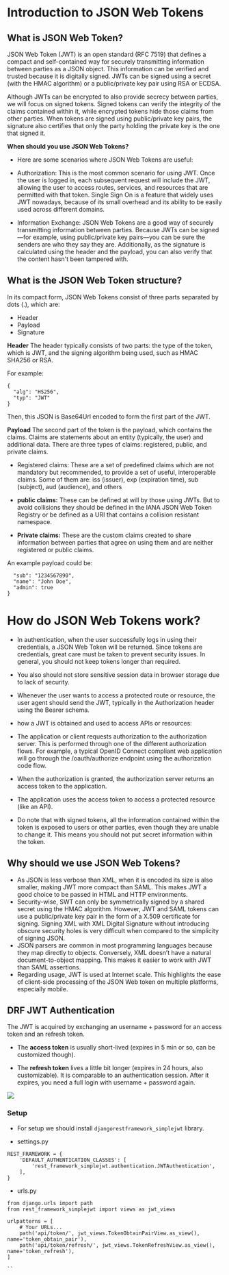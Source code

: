 # Introduction to JSON Web Tokens

## What is JSON Web Token?

JSON Web Token (JWT) is an open standard (RFC 7519) that defines a compact and self-contained way for securely transmitting information between parties as a JSON object. This information can be verified and trusted because it is digitally signed. JWTs can be signed using a secret (with the HMAC algorithm) or a public/private key pair using RSA or ECDSA.

Although JWTs can be encrypted to also provide secrecy between parties, we will focus on signed tokens. Signed tokens can verify the integrity of the claims contained within it, while encrypted tokens hide those claims from other parties. When tokens are signed using public/private key pairs, the signature also certifies that only the party holding the private key is the one that signed it.

**When should you use JSON Web Tokens?**

* Here are some scenarios where JSON Web Tokens are useful:

* Authorization: This is the most common scenario for using JWT. Once the user is logged in, each subsequent request will include the JWT, allowing the user to access routes, services, and resources that are permitted with that token. Single Sign On is a feature that widely uses JWT nowadays, because of its small overhead and its ability to be easily used across different domains.

* Information Exchange: JSON Web Tokens are a good way of securely transmitting information between parties. Because JWTs can be signed—for example, using public/private key pairs—you can be sure the senders are who they say they are. Additionally, as the signature is calculated using the header and the payload, you can also verify that the content hasn't been tampered with.

## What is the JSON Web Token structure?

In its compact form, JSON Web Tokens consist of three parts separated by dots (.), which are:

* Header
* Payload
* Signature

**Header**
The header typically consists of two parts: the type of the token, which is JWT, and the signing algorithm being used, such as HMAC SHA256 or RSA.

For example:

```
{
  "alg": "HS256",
  "typ": "JWT"
}

```

Then, this JSON is Base64Url encoded to form the first part of the JWT.

**Payload**
The second part of the token is the payload, which contains the claims. Claims are statements about an entity (typically, the user) and additional data. There are three types of claims: registered, public, and private claims.

* Registered claims: These are a set of predefined claims which are not mandatory but recommended, to provide a set of useful, interoperable claims. Some of them are: iss (issuer), exp (expiration time), sub (subject), aud (audience), and others

* **public claims:** These can be defined at will by those using JWTs. But to avoid collisions they should be defined in the IANA JSON Web Token Registry or be defined as a URI that contains a collision resistant namespace.

* **Private claims:** These are the custom claims created to share information between parties that agree on using them and are neither registered or public claims.

An example payload could be:

```{
  "sub": "1234567890",
  "name": "John Doe",
  "admin": true
}
```

# How do JSON Web Tokens work?
* In authentication, when the user successfully logs in using their credentials, a JSON Web Token will be returned. Since tokens are credentials, great care must be taken to prevent security issues. In general, you should not keep tokens longer than required.

* You also should not store sensitive session data in browser storage due to lack of security.
* Whenever the user wants to access a protected route or resource, the user agent should send the JWT, typically in the Authorization header using the Bearer schema.
* how a JWT is obtained and used to access APIs or resources:
* The application or client requests authorization to the authorization server. This is performed through one of the different authorization flows. For example, a typical OpenID Connect compliant web application will go through the /oauth/authorize endpoint using the authorization code flow.
* When the authorization is granted, the authorization server returns an access token to the application.
* The application uses the access token to access a protected resource (like an API).

* Do note that with signed tokens, all the information contained within the token is exposed to users or other parties, even though they are unable to change it. This means you should not put secret information within the token.

## Why should we use JSON Web Tokens?

* As JSON is less verbose than XML, when it is encoded its size is also smaller, making JWT more compact than SAML. This makes JWT a good choice to be passed in HTML and HTTP environments.
* Security-wise, SWT can only be symmetrically signed by a shared secret using the HMAC algorithm. However, JWT and SAML tokens can use a public/private key pair in the form of a X.509 certificate for signing. Signing XML with XML Digital Signature without introducing obscure security holes is very difficult when compared to the simplicity of signing JSON.
* JSON parsers are common in most programming languages because they map directly to objects. Conversely, XML doesn’t have a natural document-to-object mapping. This makes it easier to work with JWT than SAML assertions.
* Regarding usage, JWT is used at Internet scale. This highlights the ease of client-side processing of the JSON Web token on multiple platforms, especially mobile.

## DRF JWT Authentication

The JWT is acquired by exchanging an username + password for an access token and an refresh token.

* The **access token** is usually short-lived (expires in 5 min or so, can be customized though).

* The **refresh token** lives a little bit longer (expires in 24 hours, also customizable). It is comparable to an authentication session. After it expires, you need a full login with username + password again.

![](https://miro.medium.com/max/630/1*IqAodJn46th31XLkU5Qf1w.jpeg)

### Setup

* For setup we should install `djangorestframework_simplejwt` library.

* settings.py

```
REST_FRAMEWORK = {
    'DEFAULT_AUTHENTICATION_CLASSES': [
        'rest_framework_simplejwt.authentication.JWTAuthentication',
    ],
}
```

* urls.py

```
from django.urls import path
from rest_framework_simplejwt import views as jwt_views

urlpatterns = [
    # Your URLs...
    path('api/token/', jwt_views.TokenObtainPairView.as_view(), name='token_obtain_pair'),
    path('api/token/refresh/', jwt_views.TokenRefreshView.as_view(), name='token_refresh'),
]

``
